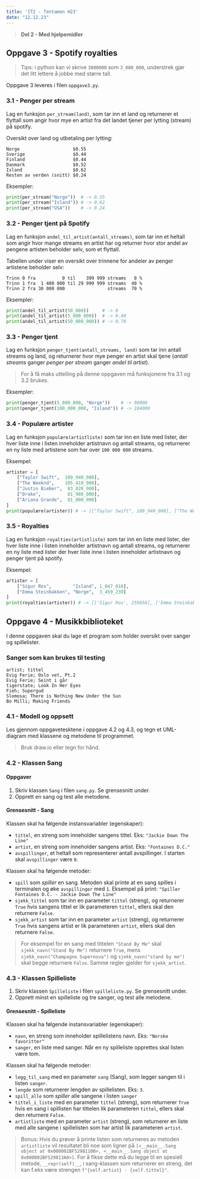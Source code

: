 ```yaml
---
title: 'IT2 - Tentamen H23'
date: "12.12.23"
---
```


> **Del 2 - Med hjelpemidler**

## Oppgave 3 - Spotify royalties

> Tips: i python kan vi skrive `3000000` som `3_000_000`, understrek gjør det litt lettere å jobbe med større tall.

Oppgave 3 leveres i filen `oppgave3.py`.

### 3.1 - Penger per stream

Lag en funksjon `per_stream(land)`, som tar inn et land og returnerer et flyttall som angir hvor mye en artist fra det landet tjener per lytting (stream) på spotify.

Oversikt over land og utbetaling per lytting:

```text
Norge                    $0.55 
Sverige                  $0.44
Finland                  $0.44
Danmark                  $0.52
Island                   $0.62
Resten av verden (snitt) $0.24
```

Eksempler:

```python
print(per_stream("Norge"))  # -> 0.55
print(per_stream("Island")) # -> 0.62
print(per_stream("USA"))    # -> 0.24
```

### 3.2 - Penger tjent på Spotify

Lag en funksjon `andel_til_artist(antall_streams)`, som tar inn et heltall som angir hvor mange streams en artist har og returner hvor stor andel av pengene artisten beholder selv, som et flyttall.

Tabellen under viser en oversikt over trinnene for andeler av penger artistene beholder selv:

```text
Trinn 0 fra          0 til    399 999 streams   0 %
Trinn 1 fra  1 400 000 til 29 999 999 streams  40 %
Trinn 2 fra 30 000 000                streams  70 %
```

Eksempler:

```python
print(andel_til_artist(50_000))     # -> 0
print(andel_til_artist(5_000_000))  # -> 0.40
print(andel_til_artist(50_000_000)) # -> 0.70
```

### 3.3 - Penger tjent

Lag en funksjon `penger_tjent(antall_streams, land)` som tar inn antall streams og land, og returnerer hvor mye penger en artist skal tjene (*antall streams* ganger *penger per stream* ganger *andel til artist*).

> For å få maks uttelling på denne oppgaven må funksjonene fra 3.1 og 3.2 brukes.

Eksempler:

```python
print(penger_tjent(5_000_000, "Norge"))    # -> 90000
print(penger_tjent(100_000_000, "Island")) # -> 104000 
```

### 3.4 - Populære artister

Lag en funksjon `populære(artistliste)` som tar inn en liste med lister, der hver liste inne i listen inneholder artistnavn og antall streams, og returnerer en ny liste med artistene som har over `100 000 000` streams.

Eksempel:

```python
artister = [
    ["Taylor Swift",  109_940_000],
    ["The Weeknd",    105_410_000],
    ["Justin Bieber",  83_820_000],
    ["Drake",          81_980_000],
    ["Ariana Grande",  81_800_000]
]
print(populære(artister)) # -> [["Taylor Swift", 109_940_000], ["The Weeknd", 105_410_000]]
```

### 3.5 - Royalties

Lag en funksjon `royalties(artistliste)` som tar inn en liste med lister, der hver liste inne i listen inneholder artistnavn og antall streams, og returnerer en ny liste med lister der hver liste inne i listen inneholder artistnavn og penger tjent på spotify.

Eksempel:

```python
artister = [
    ["Sígur Ros",        "Island", 1_047_010],
    ["Emma Steinbakken", "Norge",  3_459_239]
]
print(royalties(artister)) # -> [['Sígur Ros', 259658], ['Emma Steinbakken', 761032]]
```

## Oppgave 4 - Musikkbiblioteket

I denne oppgaven skal du lage et program som holder oversikt over sanger og spillelister.

### Sanger som kan brukes til testing

```csv
artist; tittel
Evig Ferie; Oslo vet, Pt.2
Evig Ferie; Seint i går
tigerstate; Look In Her Eyes
Fieh; Supergud
Slomosa; There is Nothing New Under the Sun
Bo Milli; Making Friends
```  

### 4.1 - Modell og oppsett

Les gjennom oppgavetesktene i oppgave 4.2 og 4.3, og tegn et UML-diagram med klassene og metodene til programmet.

> Bruk draw.io eller tegn for hånd.

### 4.2 - Klassen Sang

#### Oppgaver

1. Skriv klassen `Sang` i filen `sang.py`. Se grensesnitt under.
2. Opprett en sang og test alle metodene.

#### Grensesnitt - Sang

Klassen skal ha følgende instansvariabler (egenskaper):

- `tittel`, en streng som inneholder sangens tittel. Eks: `"Jackie Down The Line"`
- `artist`, en streng som inneholder sangens artist. Eks: `"Fontaines D.C."`
- `avspillinger`, et heltall som representerer antall avspillinger. I starten skal `avspillinger` være `0`.

Klassen skal ha følgende metoder:

- `spill` som *spiller* en sang. Metoden skal printe at en sang spilles i terminalen og øke `avspillinger` med `1`. Eksempel på print: `"Spiller Fontaines D.C. - Jackie Down The Line"`
- `sjekk_tittel` som tar inn en parameter `tittel` (streng), og returnerer `True` hvis sangens tittel er lik parameteren `tittel`, ellers skal den returnere `False`.
- `sjekk_artist` som tar inn en parameter `artist` (streng), og returnerer `True` hvis sangens artist er lik parameteren `artist`, ellers skal den returnere `False`.
  
> For eksempel for en sang med tittelen `"Stand By Me"` skal `sjekk_navn("Stand By Me")` returnere `True`, mens `sjekk_navn("Champagne Supernova")` og `sjekk_navn("stand by me")` skal begge returnere `False`.
> Samme regler gjelder for `sjekk_artist`.

### 4.3 - Klassen Spilleliste

1. Skriv klassen `Spilleliste` i filen `spilleliste.py`. Se grensesnitt under.
2. Opprett minst en spilleliste og tre sanger, og test alle metodene.

#### Grensesnitt - Spilleliste

Klassen skal ha følgende instansvariabler (egenskaper):

- `navn`, en streng som inneholder spillelistens navn. Eks: `"Norske favoritter"`
- `sanger`, en liste med sanger. Når en ny spilleliste opprettes skal listen være tom.

Klassen skal ha følgende metoder:

- `legg_til_sang` med en parameter `sang` (Sang), som legger sangen til i listen `sanger`.
- `lengde` som returnerer lengden av spillelisten. Eks: `3`.
- `spill_alle` som *spiller* alle sangene i listen `sanger`
- `tittel_i_liste` med en parameter `tittel` (streng), som returnerer `True` hvis en sang i spillisten har tittelen lik parameteren `tittel`, ellers skal den returnere `False`.
- `artistliste` med en parameter `artist` (streng), som returnerer en liste med alle sangene i spillelisten som har artist lik parameteren `artist`.

> Bonus: Hvis du prøver å printe listen som returneres av metoden `artistliste` vil resultatet bli noe som ligner på `[<__main__.Sang object at 0x000002BF52981100>, <__main__.Sang object at 0x000002BF529813A0>]`. For å fikse dette må du legge til en spesiell metode, `__repr(self)__`, i sang-klassen som returnerer en streng, det kan f.eks være strengen `f"{self.artist} - {self.tittel}"`.
